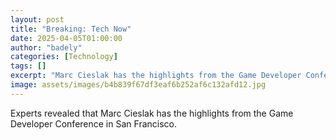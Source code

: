 ```yaml
---
layout: post
title: "Breaking: Tech Now"
date: 2025-04-05T01:00:00
author: "badely"
categories: [Technology]
tags: []
excerpt: "Marc Cieslak has the highlights from the Game Developer Conference in San Francisco."
image: assets/images/b4b839f67df3eaf6b252af6c132afd12.jpg
---
```


Experts revealed that Marc Cieslak has the highlights from the Game Developer Conference in San Francisco.


